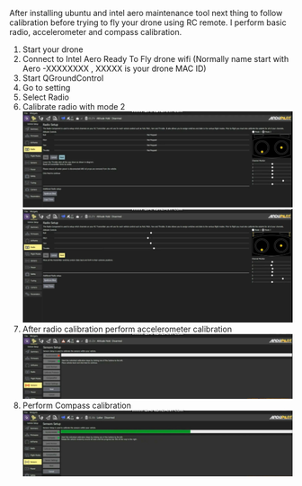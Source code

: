 After installing ubuntu and intel aero maintenance tool next thing to follow calibration before trying to fly your drone using RC remote. 
I perform basic radio, accelerometer and compass calibration.
1)	Start your drone
2)	Connect to Intel Aero Ready To Fly drone wifi (Normally name start with Aero -XXXXXXXX , XXXXX is your drone MAC ID)
3)	Start QGroundControl
4)	Go to setting 
5)	Select Radio 
6)	Calibrate radio with mode 2
[![Click onto image watch video](https://github.com/BhaskarTrivedi/Intel-Aero-Drone/blob/master/Img/CalibrationStart.JPG)]()
![](https://github.com/BhaskarTrivedi/Intel-Aero-Drone/blob/master/Img/CalibrationStart_2.JPG)
7)	After radio calibration perform accelerometer calibration
![](https://github.com/BhaskarTrivedi/Intel-Aero-Drone/blob/master/Img/CalibrationStart_3.JPG)
8)	Perform Compass calibration
![](https://github.com/BhaskarTrivedi/Intel-Aero-Drone/blob/master/Img/CalibrationStart_4.JPG)
